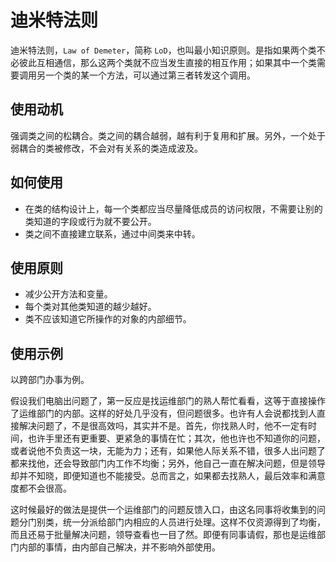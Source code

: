 # 迪米特法则

迪米特法则，`Law of Demeter`，简称 `LoD`，也叫最小知识原则。是指如果两个类不必彼此互相通信，那么这两个类就不应当发生直接的相互作用；如果其中一个类需要调用另一个类的某一个方法，可以通过第三者转发这个调用。

## 使用动机

强调类之间的松耦合。类之间的耦合越弱，越有利于复用和扩展。另外，一个处于弱耦合的类被修改，不会对有关系的类造成波及。

## 如何使用

- 在类的结构设计上，每一个类都应当尽量降低成员的访问权限，不需要让别的类知道的字段或行为就不要公开。
- 类之间不直接建立联系，通过中间类来中转。

## 使用原则

- 减少公开方法和变量。
- 每个类对其他类知道的越少越好。
- 类不应该知道它所操作的对象的内部细节。

## 使用示例

以跨部门办事为例。

假设我们电脑出问题了，第一反应是找运维部门的熟人帮忙看看，这等于直接操作了运维部门的内部。这样的好处几乎没有，但问题很多。也许有人会说都找到人直接解决问题了，不是很高效吗，其实并不是。首先，你找熟人时，他不一定有时间，也许手里还有更重要、更紧急的事情在忙；其次，他也许也不知道你的问题，或者说他不负责这一块，无能为力；还有，如果他人际关系不错，很多人出问题了都来找他，还会导致部门内工作不均衡；另外，他自己一直在解决问题，但是领导却并不知晓，即便知道也不能接受。总而言之，如果都去找熟人，最后效率和满意度都不会很高。

这时候最好的做法是提供一个运维部门的问题反馈入口，由这名同事将收集到的问题分门别类，统一分派给部门内相应的人员进行处理。这样不仅资源得到了均衡，而且还易于批量解决问题，领导查看也一目了然。即便有同事请假，那也是运维部门内部的事情，由内部自己解决，并不影响外部使用。